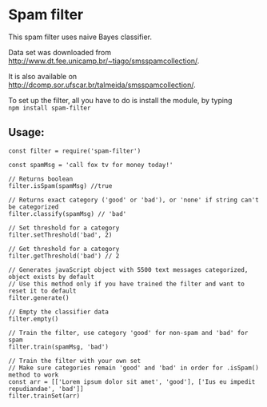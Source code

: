 # Spam filter
This spam filter uses naive Bayes classifier.

Data set was downloaded from http://www.dt.fee.unicamp.br/~tiago/smsspamcollection/.

It is also available on http://dcomp.sor.ufscar.br/talmeida/smsspamcollection/.

To set up the filter, all you have to do is install the module, by typing    
`npm install spam-filter`

## Usage:
```
const filter = require('spam-filter')

const spamMsg = 'call fox tv for money today!'

// Returns boolean
filter.isSpam(spamMsg) //true

// Returns exact category ('good' or 'bad'), or 'none' if string can't be categorized
filter.classify(spamMsg) // 'bad'

// Set threshold for a category
filter.setThreshold('bad', 2)

// Get threshold for a category
filter.getThreshold('bad') // 2

// Generates javaScript object with 5500 text messages categorized, object exists by default
// Use this method only if you have trained the filter and want to reset it to default
filter.generate()

// Empty the classifier data
filter.empty()

// Train the filter, use category 'good' for non-spam and 'bad' for spam
filter.train(spamMsg, 'bad')

// Train the filter with your own set
// Make sure categories remain 'good' and 'bad' in order for .isSpam() method to work
const arr = [['Lorem ipsum dolor sit amet', 'good'], ['Ius eu impedit repudiandae', 'bad']]
filter.trainSet(arr)
```
